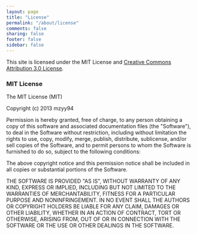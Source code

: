 ```yaml
---
layout: page
title: "License"
permalink: "/about/license"
comments: false
sharing: false
footer: false
sidebar: false
---
```


This site is licensed under the MIT License and [Creative Commons Attribution 3.0 License](http://creativecommons.org/licenses/by/3.0/).


### MIT License

The MIT License (MIT)

Copyright (c) 2013  mzyy94

Permission is hereby granted, free of charge, to any person obtaining a copy
of this software and associated documentation files (the "Software"), to deal
in the Software without restriction, including without limitation the rights
to use, copy, modify, merge, publish, distribute, sublicense, and/or sell
copies of the Software, and to permit persons to whom the Software is
furnished to do so, subject to the following conditions:

The above copyright notice and this permission notice shall be included in
all copies or substantial portions of the Software.

THE SOFTWARE IS PROVIDED "AS IS", WITHOUT WARRANTY OF ANY KIND, EXPRESS OR
IMPLIED, INCLUDING BUT NOT LIMITED TO THE WARRANTIES OF MERCHANTABILITY,
FITNESS FOR A PARTICULAR PURPOSE AND NONINFRINGEMENT. IN NO EVENT SHALL THE
AUTHORS OR COPYRIGHT HOLDERS BE LIABLE FOR ANY CLAIM, DAMAGES OR OTHER
LIABILITY, WHETHER IN AN ACTION OF CONTRACT, TORT OR OTHERWISE, ARISING FROM,
OUT OF OR IN CONNECTION WITH THE SOFTWARE OR THE USE OR OTHER DEALINGS IN
THE SOFTWARE.
